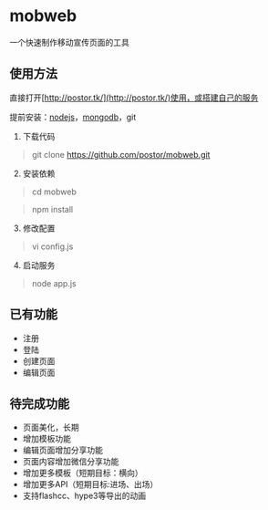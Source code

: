# mobweb
一个快速制作移动宣传页面的工具

## 使用方法 ##
直接打开[http://postor.tk/](http://postor.tk/)使用，或搭建自己的服务

提前安装：[nodejs](http://nodejs.org)，[mongodb](http://www.mongodb.org/)，git
1. 下载代码

> git clone https://github.com/postor/mobweb.git

2. 安装依赖

> cd mobweb

> npm install

3. 修改配置

> vi config.js

4. 启动服务

> node app.js

## 已有功能 ##
- 注册
- 登陆
- 创建页面
- 编辑页面

## 待完成功能 ##
- 页面美化，长期
- 增加模板功能
- 编辑页面增加分享功能
- 页面内容增加微信分享功能
- 增加更多模板（短期目标：横向）
- 增加更多API（短期目标:进场、出场）
- 支持flashcc、hype3等导出的动画
